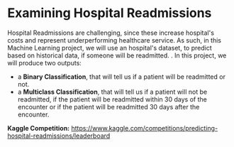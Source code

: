# Examining Hospital Readmissions
Hospital Readmissions are challenging, since these increase hospital's costs and represent underperforming healthcare service. As such, in this Machine Learning project, we will use an hospital's dataset, to predict based on historical data, if someone will be readmitted. . In this project, we will produce two outputs: 
* a **Binary Classification**, that will tell us if a patient will be readmitted or not. 
* a **Multiclass Classification**, that will tell us if a patient will not be readmitted, if the patient will be readmitted within 30 days of the encounter or if the patient will be readmitted 30 days after the encounter.

**Kaggle Competition:** https://www.kaggle.com/competitions/predicting-hospital-readmissions/leaderboard
